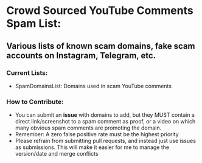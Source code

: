 # Crowd Sourced YouTube Comments Spam List:
## Various lists of known scam domains, fake scam accounts on Instagram, Telegram, etc.

### Current Lists:
- SpamDomainsList: Domains used in scam YouTube comments

### How to Contribute:
- You can submit an **issue** with domains to add, but they MUST contain a direct link/screenshot to a spam comment as proof, or a video on which many obvious spam comments are promoting the domain.
- Remember: A zero false positive rate must be the highest priority
- Please refrain from submitting pull requests, and instead just use issues as submissions. This will make it easier for me to manage the version/date and merge conflicts
